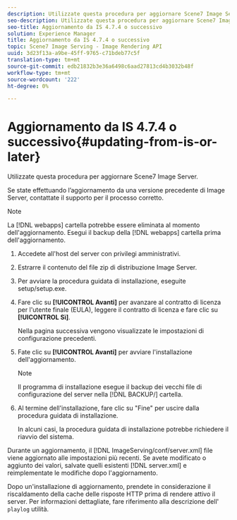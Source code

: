 ```yaml
---
description: Utilizzate questa procedura per aggiornare Scene7 Image Server.
seo-description: Utilizzate questa procedura per aggiornare Scene7 Image Server.
seo-title: Aggiornamento da IS 4.7.4 o successivo
solution: Experience Manager
title: Aggiornamento da IS 4.7.4 o successivo
topic: Scene7 Image Serving - Image Rendering API
uuid: 3d23f13a-a9be-45ff-9765-c71bdeb77c5f
translation-type: tm+mt
source-git-commit: edb21832b3e36a6498c6aad27813cd4b3032b48f
workflow-type: tm+mt
source-wordcount: '222'
ht-degree: 0%

---
```



# Aggiornamento da IS 4.7.4 o successivo{#updating-from-is-or-later}

Utilizzate questa procedura per aggiornare Scene7 Image Server.

Se state effettuando l’aggiornamento da una versione precedente di Image Server, contattate il supporto per il processo corretto.

>[!NOTE]
>
>La [!DNL webapps] cartella potrebbe essere eliminata al momento dell&#39;aggiornamento. Esegui il backup della [!DNL webapps] cartella prima dell&#39;aggiornamento.

1. Accedete all&#39;host del server con privilegi amministrativi.
1. Estrarre il contenuto del file zip di distribuzione Image Server.
1. Per avviare la procedura guidata di installazione, eseguite setup/setup.exe.
1. Fare clic su **[!UICONTROL Avanti]** per avanzare al contratto di licenza per l&#39;utente finale (EULA), leggere il contratto di licenza e fare clic su **[!UICONTROL Sì]**.

   Nella pagina successiva vengono visualizzate le impostazioni di configurazione precedenti.
1. Fate clic su **[!UICONTROL Avanti]** per avviare l&#39;installazione dell&#39;aggiornamento.

   >[!NOTE]
   >
   >Il programma di installazione esegue il backup dei vecchi file di configurazione del server nella [!DNL BACKUP/] cartella.

1. Al termine dell&#39;installazione, fare clic su &quot;Fine&quot; per uscire dalla procedura guidata di installazione.

   In alcuni casi, la procedura guidata di installazione potrebbe richiedere il riavvio del sistema.

Durante un aggiornamento, il [!DNL ImageServing/conf/server.xml] file viene aggiornato alle impostazioni più recenti. Se avete modificato o aggiunto dei valori, salvate quelli esistenti [!DNL server.xml] e reimplementate le modifiche dopo l&#39;aggiornamento.

Dopo un&#39;installazione di aggiornamento, prendete in considerazione il riscaldamento della cache delle risposte HTTP prima di rendere attivo il server. Per informazioni dettagliate, fare riferimento alla descrizione dell&#39; `playlog` utilità.
